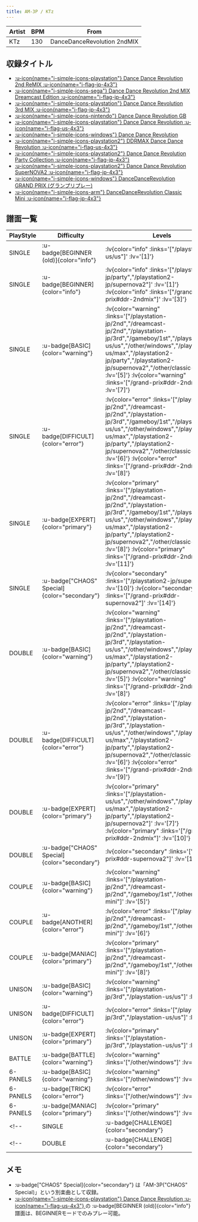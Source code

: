 ```yaml
---
title: AM-3P / KTz
---
```


|Artist|BPM|From|
|------|---|----|
|KTz|130|DanceDanceRevolution 2ndMIX|

## 収録タイトル

- [ :u-icon{name="i-simple-icons-playstation"} Dance Dance Revolution 2nd ReMIX :u-icon{name="i-flag-jp-4x3"} ](/playstation-jp/2nd)
- [ :u-icon{name="i-simple-icons-sega"} Dance Dance Revolution 2nd MIX Dreamcast Edition :u-icon{name="i-flag-jp-4x3"} ](/dreamcast-jp/2nd)
- [ :u-icon{name="i-simple-icons-playstation"} Dance Dance Revolution 3rd MIX :u-icon{name="i-flag-jp-4x3"} ](/playstation-jp/3rd)
- [ :u-icon{name="i-simple-icons-nintendo"} Dance Dance Revolution GB](/gameboy/1st)
- [ :u-icon{name="i-simple-icons-playstation"} Dance Dance Revolution :u-icon{name="i-flag-us-4x3"} ](/playstation-us/us)
- [ :u-icon{name="i-simple-icons-windows"} Dance Dance Revolution](/other/windows)
- [ :u-icon{name="i-simple-icons-playstation2"} DDRMAX Dance Dance Revolution :u-icon{name="i-flag-us-4x3"} ](/playstation2-us/max)
- [ :u-icon{name="i-simple-icons-playstation2"} Dance Dance Revolution Party Collection :u-icon{name="i-flag-jp-4x3"} ](/playstation2-jp/party)
- [ :u-icon{name="i-simple-icons-playstation2"} Dance Dance Revolution SuperNOVA2 :u-icon{name="i-flag-jp-4x3"} ](/playstation2-jp/supernova2)
- [ :u-icon{name="i-simple-icons-windows"} DanceDanceRevolution GRAND PRIX (グランプリプレー)](/grand-prix#ddr-2ndmix)
- [ :u-icon{name="i-simple-icons-arm"} DanceDanceRevolution Classic Mini :u-icon{name="i-flag-jp-4x3"} ](/other/classic-mini)

## 譜面一覧

|PlayStyle|Difficulty|Levels|Notes|Movie|
|---------|----------|------|-----|-----|
|SINGLE| :u-badge[BEGINNER (old)]{color="info"} | :lv{color="info" :links='["/playstation-us/us"]' :lv='[1]'} |69/0||
|SINGLE| :u-badge[BEGINNER]{color="info"} | :lv{color="info" :links='["/playstation2-jp/party","/playstation2-jp/supernova2"]' :lv='[1]'}  :lv{color="info" :links='["/grand-prix#ddr-2ndmix"]' :lv='[3]'} |74/0||
|SINGLE| :u-badge[BASIC]{color="warning"} | :lv{color="warning" :links='["/playstation-jp/2nd","/dreamcast-jp/2nd","/playstation-jp/3rd","/gameboy/1st","/playstation-us/us","/other/windows","/playstation2-us/max","/playstation2-jp/party","/playstation2-jp/supernova2","/other/classic-mini"]' :lv='[5]'}  :lv{color="warning" :links='["/grand-prix#ddr-2ndmix"]' :lv='[7]'} |164/0||
|SINGLE| :u-badge[DIFFICULT]{color="error"} | :lv{color="error" :links='["/playstation-jp/2nd","/dreamcast-jp/2nd","/playstation-jp/3rd","/gameboy/1st","/playstation-us/us","/other/windows","/playstation2-us/max","/playstation2-jp/party","/playstation2-jp/supernova2","/other/classic-mini"]' :lv='[6]'}  :lv{color="error" :links='["/grand-prix#ddr-2ndmix"]' :lv='[8]'} |195/0||
|SINGLE| :u-badge[EXPERT]{color="primary"} | :lv{color="primary" :links='["/playstation-jp/2nd","/dreamcast-jp/2nd","/playstation-jp/3rd","/gameboy/1st","/playstation-us/us","/other/windows","/playstation2-us/max","/playstation2-jp/party","/playstation2-jp/supernova2","/other/classic-mini"]' :lv='[8]'}  :lv{color="primary" :links='["/grand-prix#ddr-2ndmix"]' :lv='[11]'} |244/0||
|SINGLE| :u-badge["CHAOS" Special]{color="secondary"} | :lv{color="secondary" :links='["/playstation2-jp/supernova2"]' :lv='[10]'}  :lv{color="secondary" :links='["/grand-prix#ddr-supernova2"]' :lv='[14]'} |309/4||
|DOUBLE| :u-badge[BASIC]{color="warning"} | :lv{color="warning" :links='["/playstation-jp/2nd","/dreamcast-jp/2nd","/playstation-jp/3rd","/playstation-us/us","/other/windows","/playstation2-us/max","/playstation2-jp/party","/playstation2-jp/supernova2","/other/classic-mini"]' :lv='[5]'}  :lv{color="warning" :links='["/grand-prix#ddr-2ndmix"]' :lv='[8]'} |166/0||
|DOUBLE| :u-badge[DIFFICULT]{color="error"} | :lv{color="error" :links='["/playstation-jp/2nd","/dreamcast-jp/2nd","/playstation-jp/3rd","/playstation-us/us","/other/windows","/playstation2-us/max","/playstation2-jp/party","/playstation2-jp/supernova2","/other/classic-mini"]' :lv='[6]'}  :lv{color="error" :links='["/grand-prix#ddr-2ndmix"]' :lv='[9]'} |194/0||
|DOUBLE| :u-badge[EXPERT]{color="primary"} | :lv{color="primary" :links='["/playstation-us/us","/other/windows","/playstation2-us/max","/playstation2-jp/party","/playstation2-jp/supernova2"]' :lv='[7]'}  :lv{color="primary" :links='["/grand-prix#ddr-2ndmix"]' :lv='[10]'} |240/0||
|DOUBLE| :u-badge["CHAOS" Special]{color="secondary"} | :lv{color="secondary" :links='["/grand-prix#ddr-supernova2"]' :lv='[13]'} |276/2||
|COUPLE| :u-badge[BASIC]{color="warning"} | :lv{color="warning" :links='["/playstation-jp/2nd","/dreamcast-jp/2nd","/gameboy/1st","/other/classic-mini"]' :lv='[5]'} |||
|COUPLE| :u-badge[ANOTHER]{color="error"} | :lv{color="error" :links='["/playstation-jp/2nd","/dreamcast-jp/2nd","/gameboy/1st","/other/classic-mini"]' :lv='[6]'} |||
|COUPLE| :u-badge[MANIAC]{color="primary"} | :lv{color="primary" :links='["/playstation-jp/2nd","/dreamcast-jp/2nd","/gameboy/1st","/other/classic-mini"]' :lv='[8]'} |||
|UNISON| :u-badge[BASIC]{color="warning"} | :lv{color="warning" :links='["/playstation-jp/3rd","/playstation-us/us"]' :lv='[5]'} |||
|UNISON| :u-badge[DIFFICULT]{color="error"} | :lv{color="error" :links='["/playstation-jp/3rd","/playstation-us/us"]' :lv='[6]'} |||
|UNISON| :u-badge[EXPERT]{color="primary"} | :lv{color="primary" :links='["/playstation-jp/3rd","/playstation-us/us"]' :lv='[8]'} |||
|BATTLE| :u-badge[BATTLE]{color="warning"} | :lv{color="warning" :links='["/other/windows"]' :lv='[6]'} |||
|6-PANELS| :u-badge[BASIC]{color="warning"} | :lv{color="warning" :links='["/other/windows"]' :lv='[3]'} |164/0||
|6-PANELS| :u-badge[TRICK]{color="error"} | :lv{color="error" :links='["/other/windows"]' :lv='[6]'} |195/0||
|6-PANELS| :u-badge[MANIAC]{color="primary"} | :lv{color="primary" :links='["/other/windows"]' :lv='[8]'} |244/0||
<!-- |SINGLE| :u-badge[CHALLENGE]{color="secondary"} ||264/2|| -->
<!-- |DOUBLE| :u-badge[CHALLENGE]{color="secondary"} ||264/2|| -->

## メモ

- :u-badge["CHAOS" Special]{color="secondary"} は「AM-3P("CHAOS" Special)」という別楽曲として収録。
- [ :u-icon{name="i-simple-icons-playstation"} Dance Dance Revolution :u-icon{name="i-flag-us-4x3"} ](/playstation-us/us)の :u-badge[BEGINNER (old)]{color="info"} 譜面は、BEGINNERモードでのみプレー可能。
